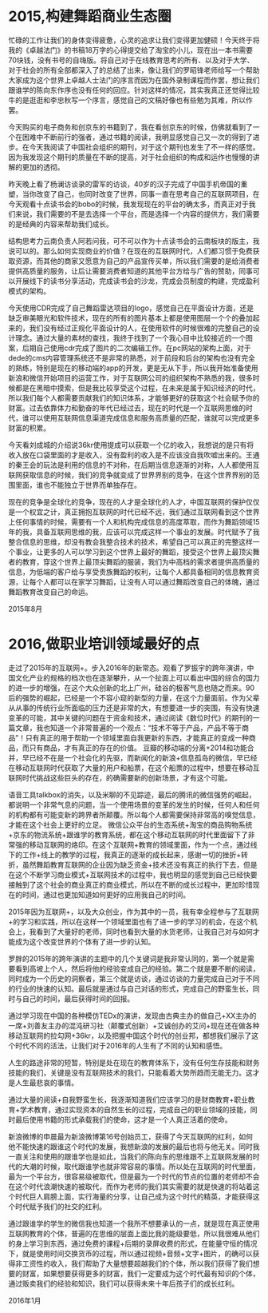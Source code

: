 

# 2015,构建舞蹈商业生态圈

忙碌的工作让我们的身体变得疲惫，心灵的追求让我们变得更加健硕！今天终于将我的《卓越法门》的书稿18万字的心得提交给了淘宝的小儿，现在出一本书需要70块钱，没有书号的自嗨版。将自己对于在线教育思考的所有、以及对于大学、对于社会的所有全部都深入了的总结了出来，像让我们的罗昭锋老师给写一个帮助大家成为这个世界上卓越人士法门的序言而因为在国外录制课程而作罢，想让我们跟谁学的陈向东作序也没有任何的回应。针对这样的情况，其实我真正还觉得比较牛的是逛逛和李忠秋写一个序言，感觉自己的文稿好像也有些勉为其难，所以作罢。

今天购买的电子商务和创京东的书籍到了，我在看创京东的时候，仿佛就看到了一个在困难中不断前行的强者，通过书籍的阅读，我明显感觉自己又一次的得到了进步。在今天我阅读了中国社会组织的期刊，对于这个期刊也发生了不一样的感觉。因为我发现这个期刊的质量在不断的提高，对于社会组织的构成和运作也慢慢的讲解的更加的透彻。

昨天晚上看了杨澜访谈录的雷军的访谈，40岁的汉子完成了中国手机帝国的重塑，当你改变了自己，也同时改变了世界，同事一直在思考自己的互联网项目，在今天观看十点读书会的bobo的时候，我发现现在的平台的确太多，而真正对于我们来说，我们需要的不是去选择一个平台，而是选择一个内容的提供方，我们需要的是经典的内容来帮助我们成长。

结构思考力云南负责人阿若问我，可不可以作为十点读书会的云南板块的版主，我说可以的。那么如何实现商业的价值？在现在的互联网时代，人们都习惯于免费获取资源，而其他的商家又愿意为自己的产品宣传买单，所以我们需要的是给消费者提供高质量的服务，让后让需要消费者知道的其他平台方给与广告的赞助，同事可以开展线下的读书分享活动，完成读书会的沙龙，完成会员制度的构建，完成盈利模式的架构。

今天使用CDR完成了自己舞蹈雷达项目的logo，感觉自己在平面设计方面，还是缺乏审美眼光和软件技术，现在的所有的图片基本上都是使用图层一个个的叠加起来的，我们没有经过正规化平面设计的人，在使用软件的时候很难的完整自己的设计理念。通过大量的素材的查找，我终于找到了一个我心目中比较接近的一个图案，后期自己使用cdr完成了图片的二次编辑工作。在pc网站的架构上面，对于dede的cms内容管理系统还不是非常的熟悉，对于前段和后台的架构也没有完全的熟练，特别是现在的移动端的app的开发，更是无从下手，所以我开始准备使用新浪和微信开始项目的运营工作，对于互联网公司的组织架构不熟悉的我，很多时候都是在黑暗中摸索，但是我比较享受这个过程，在未来是属于知识经济的时代，所以我们每个人都需要贡献我们的知识体系，才能够更好的获取这个社会赋予你的财富。过去依靠体力和勤奋的年代已经过去，现在的时代是一个互联网思维的时代，谁可以使用互联网信息渠道完成信息和服务高质量的匹配，谁就可以完成更多财富的积累。

今天看刘成城的介绍说36kr使用提成可以获取一个亿的收入，我想说的是只有将收入放在口袋里面的才是收入，没有盈利的收入是不应该没自我吹嘘出来的。王通的秦王会的玩法是利用的信息的不对称，在后期当信息逐渐的对称，人人都使用互联网获取信息的时候，我们的竞争就变成了世界界别的竞争，在这个世界界别的范围里面，谁也不能独立于世界而单独存在。

现在的竞争是全球化的竞争，现在的人才是全球化的人才，中国互联网的保护仅仅是一个权宜之计，真正拥抱互联网的时代已经不远，我们通过互联网看到这个世界上任何事情的时候，需要有一个人和机构完成信息的高度萃取，而作为舞蹈领域15年的我，具备互联网思维的我，应该可以完成这样一个事业的发展。时代赋予了我整合信息的思维，却没有教会我整合技术的技术，希望自己可以真正的完整这样一个事业，让更多的人可以学习到这个世界上最好的舞蹈，接受这个世界上最顶尖舞者的教育，穿这个世界上最顶尖舞蹈的服装，我们为中高档的需求者提供高质量的信息，为低端的客户给与享受贵族舞蹈的权利，让每个人都具备相同的信息教育资源，让每个人都可以在家学习舞蹈，让没有人可以通过舞蹈改变自己的体魄，通过舞蹈教育改变自己的命运。

2015年8月

# 2016,做职业培训领域最好的点

走过了2015年的互联网+。步入2016年的新常态。观看了罗振宇的跨年演讲，中国文化产业的规格的档次也在逐渐攀升，从一个扯面上可以看出中国的综合的国力的进一步的增强，在这个大众创新的北上广州，硅谷的极客气息也随之而来。90后的强势的崛起，已经是一个不容小窥的新型的力量，在这个力量面前。作为父辈从从事的传统行业所面临的压力还是非常的大，有想要进一步的突围，有没有快速变革的可能，其中关键的问题在于资金和技术，通过阅读《数位时代》的期刊的一篇文章，我也知道一个非常普遍的一个观点：“技术不等于产品，产品不等于商品”！只有真正的用于帮助一个领域里面自我更新的东西，才能真正的变成一种商品，而只有商品，才有真正的存在的价值。
豆瓣的移动端的分离+2014和功能合并，早已经不在是一个社会化的先驱，而新闻化的新浪+信息孤岛的微信，早已经在移动互联网时代获取了大量的用户和船票，在这个船票的过程中，想要在移动互联网时代挑战这些巨头的存在，的确需要新的创新场景，才有这个可能。

语音工具talkbox的消失，以及米聊的不见踪迹，最后的腾讯的微信强势的崛起，都说明一个非常气息的问题，当一个使用场景的变革的发生的时候，任何人和任何的机构都有可能变新的跨界者所颠覆。所以每个人都需要保持非常高的嗅觉信息，才能在这个社会上更好的立足。
微信公众平台的生态系统+淘宝的商品购物系统+京东的物流系统+跟谁学的教育系统，都在这个移动互联网的时代里面留下了非常强的移动互联网的烙印。在这个互联网+教育的领域里面，作为一个点，通过线下的工作+线上的教学的过程，我真正的逐渐的成长起来，感谢一切的挫折+转折，虽然舞蹈教育互联网的企业因为缺乏资金+技术还没有真正的执行下去，但是在这个不断学习商业模式+互联网技术的过程中，我也明显的感觉到自己已经快要接触到了这个社会的商业真正的商业模式，所以在不断的成长过程中，更加珍惜现在的时间，通过也更加知道如何更好的应用我自己的时间。

2015年因为互联网+，以及大众创业，作为其中的一员，我有幸全程参与了互联网+的学习和实践，所以在这样一个领域里面也有了进一步的学习的机会，在这个机会上，我看到了大量好的老师，同时也看到大量的水货老师，让我自己对与如何才能成为这个改变世界的个体有了进一步的认知。

罗胖的2015年的跨年演讲的主题中的几个关键词是我非常认同的，第一个就是需要看到高坡上个人，然后将他的经验变成自己的经验。第二个就是要不断的阅读，同时成为一个历史的洞察者，第三个就是访谈，通过访谈的力量完成自己对于不同的行业的快速的认知。最后就是通过与自己对话的形式，完成自己的野蛮生长，同时与自己的时间，最后获得时间的回报。

通过学习现在中国的各种模仿TEDx的演讲，发现由古典主办的做自己+XX主办的一席+刘善友主办的混沌研习社（颠覆式创新）+艾诚创办的艾问+现在还在做各种移动互联网的拉勾网+36kr，以及把握中国这个时代的创业邦，都想我们展示了这个时代不同的活法，让我们对于2016年的人生有了不同的认知和感悟。

人生的路途非常的短暂，特别是处在现在的教育体系下，没有任何生存技能和财务技能的我们，关键是没有互联网技术的我们，只能看着大势所趋而无能无力。这才是人生最悲哀的事情。

通过大量的阅读+自我野蛮生长，我逐渐知道我们应该学习的是财商教育+职业教育+学术教育，通过实现资本的自然生长的过程，完成自己的职业领域的技能，同时最后使用书籍的形式承载我们的使命，这才是一个人真正活着的使命。

新浪微博的申晨最为新浪微博第16号创始员工，获得了今天互联网的红利，如何他不能快速的跟谁这个时代的发展，我想新浪的发展的最后也将与他无关。同时我一直关注和使用的跟谁学也是如此，当我们的陈向东的思维跟不上互联网发展的时代的大潮的时候，取代跟谁学也就非常容易的事情。所以处在互联网的时代里面，最为一个平台方，很容易级被取代，但是最为一个时代的节点的位置的老师却不会在这个时代浪潮快速的被取代，而作为老师的我们其实需要的就是快速的将站着这个时代巨人肩膀上面，实行海量的分享，让自己成为这个时代的精英，才能获得这个时代赋予我们的社交的红利。

通过跟谁学的学生的微信我也知道一个我所不想要承认的一点，就是现在真正使用互联网教育的个体，普遍的在思维的层面上面比我的能级要低，所以我很难从他们的身上学习到东西，通过免费的课程+后期的录屏收费的形式，在能量守恒的情况下，就是使用时间交换货币的过程，所以通过视频+音频+文字+图片，的确可以获得非工资性的收入，我们帮助了大量想要超越我们的个体，所以我们获得了我们想要的财富，如果想要获得更多的财富，我们一定要成为这个时代最有知识的个体，通过贩卖我们的经验和知识，我们可以获得未来十年后孩子们的成长红利。

2016年1月
